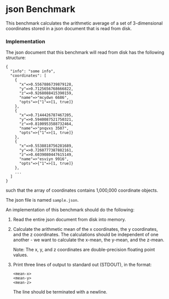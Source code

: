 # json Benchmark

This benchmark calculates the arithmetic average of a set of 3-dimensional coordinates stored in a json document that is read from disk.

### Implementation

The json document that this benchmark will read from disk has the following structure:
```
{
  "info": "some info",
  "coordinates": [
    {
      "x"=>0.5567886739879128,
      "y"=>0.7125656768666822,
      "z"=>0.9268088415390159,
      "name"=>"mcydwn 6686",
      "opts"=>{"1"=>[1, true]}
    },
    {
      "x"=>0.7144426787467205,
      "y"=>0.5940087521750321,
      "z"=>0.8100953588732464,
      "name"=>"pnqvxs 3507",
      "opts"=>{"1"=>[1, true]}
    },
    {
      "x"=>0.5538818756281689,
      "y"=>0.7260777387882161,
      "z"=>0.6039080447615149,
      "name"=>"esviyn 9916",
      "opts"=>{"1"=>[1, true]}
    },
    ...
  ]
}
```
such that the array of coordinates contains 1,000,000 coordinate objects.

The json file is named `sample.json`.

An implementation of this benchmark should do the following:
1. Read the entire json document from disk into memory.
2. Calculate the arithmetic mean of the x coordinates, the y coordinates, and the z coordinates. The calculations should be independent of one another - we want to calculate the x-mean, the y-mean, and the z-mean.

   Note: The x, y, and z coordinates are double-precision floating point values.
3. Print three lines of output to standard out (STDOUT), in the format:
   ```
   <mean-x>
   <mean-y>
   <mean-z>
   ```
   The line should be terminated with a newline.